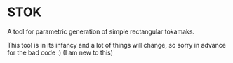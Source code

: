 # STOK
A tool for parametric generation of simple rectangular tokamaks.

This tool is in its infancy and a lot of things will change, so sorry in advance for the bad code :) (I am new to this) 
